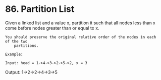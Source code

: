 # 86. Partition List

Given a linked list and a value x, partition it such that all nodes less than
        x come before nodes greater than or equal to x.

    You should preserve the original relative order of the nodes in each of the two
        partitions.

    Example:

    Input: head = 1->4->3->2->5->2, x = 3
Output: 1->2->2->4->3->5